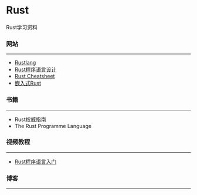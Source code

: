 # Rust

Rust学习资料

### 网站

------

- [Rustlang](https://www.rust-lang.org/)
- [Rust程序语言设计](https://kaisery.github.io/trpl-zh-cn/foreword.html)
- [Rust Cheatsheet](https://cheats.rs/)
- [嵌入式Rust](https://www.rust-lang.org/zh-CN/what/embedded)

### 书籍

------

- Rust权威指南
- The Rust Programme Language

### 视频教程

------

- [Rust程序语言入门](https://www.bilibili.com/video/BV1hp4y1k7SV/?spm_id_from=333.788.videocard.1)



### 博客

------

